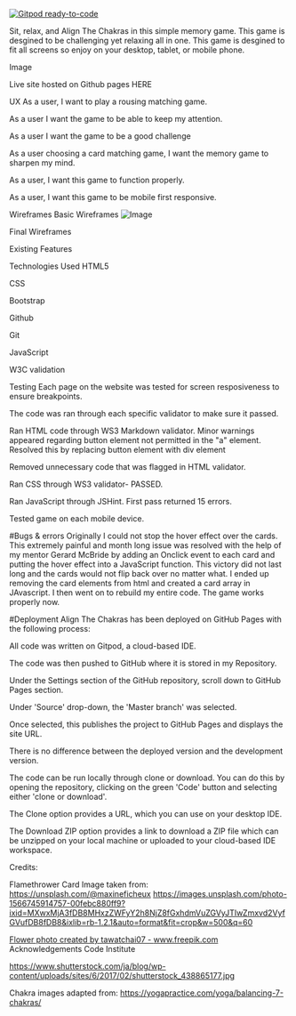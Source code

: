 [![Gitpod ready-to-code](https://img.shields.io/badge/Gitpod-ready--to--code-blue?logo=gitpod)](https://gitpod.io/#https://github.com/susanmarie87/MS2-Game)

Sit, relax, and Align The Chakras in this simple memory game. This game is desgined to be challenging yet relaxing 
all in one. This game is desgined to fit all screens so enjoy on your desktop, tablet, or mobile phone. 

Image

Live site hosted on Github pages HERE

UX
As a user, I want to play a rousing matching game.

As a user I want the game to be able to keep my attention.

As a user I want the game to be a good challenge

As a user choosing a card matching game, I want the memory game to sharpen my mind.

As a user, I want this game to function properly.

As a user, I want this game to be mobile first responsive.

Wireframes
Basic Wireframes
![Image]('assets/MS2-WireFrame/images.jpg')

Final Wireframes

Existing Features

Technologies Used
HTML5

CSS

Bootstrap

Github

Git

JavaScript

W3C validation

Testing
Each page on the website was tested for screen resposiveness to ensure breakpoints.

The code was ran through each specific validator to make sure it passed.


Ran HTML code through WS3 Markdown validator. Minor warnings appeared regarding button element not permitted in the "a" element. Resolved this by replacing button element with div element

Removed unnecessary code that was flagged in HTML validator.

Ran CSS through WS3 validator- PASSED.

Ran JavaScript through JSHint. First pass returned 15 errors.

Tested game on each mobile device. 

#Bugs & errors
Originally I could not stop the hover effect over the cards. This extremely painful and month long issue was resolved with the help
of my mentor Gerard McBride by adding an Onclick event to each card and putting the hover effect into a  JavaScript function. 
This victory did not last long and the cards would not flip back over no matter what. I ended up removing the card elements from html and created a card array in JAvascript. I then went on to rebuild my entire code.
The game works properly now.




#Deployment
Align The Chakras has been deployed on GitHub Pages with the following process:

All code was written on Gitpod, a cloud-based IDE.

The code was then pushed to GitHub where it is stored in my Repository.

Under the Settings section of the GitHub repository, scroll down to GitHub Pages section.

Under 'Source' drop-down, the 'Master branch' was selected.

Once selected, this publishes the project to GitHub Pages and displays the site URL.

There is no difference between the deployed version and the development version.

The code can be run locally through clone or download. You can do this by opening the repository, clicking on the green 'Code' button and selecting either 'clone or download'.

The Clone option provides a URL, which you can use on your desktop IDE.

The Download ZIP option provides a link to download a ZIP file which can be unzipped on your local machine or uploaded to your cloud-based IDE workspace.

Credits:

Flamethrower Card Image taken from:
https://unsplash.com/@maxineficheux
https://images.unsplash.com/photo-1566745914757-00febc880ff9?ixid=MXwxMjA3fDB8MHxzZWFyY2h8NjZ8fGxhdmVuZGVyJTIwZmxvd2VyfGVufDB8fDB8&ixlib=rb-1.2.1&auto=format&fit=crop&w=500&q=60

<a href='https://www.freepik.com/photos/flower'>Flower photo created by tawatchai07 - www.freepik.com</a>
Acknowledgements
Code Institute

https://www.shutterstock.com/ja/blog/wp-content/uploads/sites/6/2017/02/shutterstock_438865177.jpg



Chakra images adapted from:
https://yogapractice.com/yoga/balancing-7-chakras/
